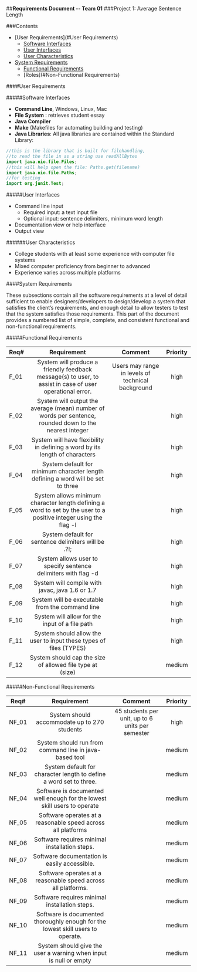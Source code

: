 ##**Requirements Document -- Team 01**
###Project 1: Average Sentence Length

###Contents

- [User Requirements](#User Requirements)
  - [Software Interfaces](#software-interfaces)
  - [User Interfaces](#user-interfaces)
  - [User Characteristics](#user-characteristics)
- [System Requirements](#system-requirements)
  - [Functional Requirements](#functional-requirements)
  - [Roles](#Non-Functional Requirements)

####User Requirements

#####Software Interfaces

- **Command Line**, Windows, Linux, Mac
- **File System** : retrieves student essay
- **Java Compiler**
- **Make** (Makefiles for automating building and testing)
- **Java Libraries**: All java libraries are contained within the Standard Library:
```java
//this is the library that is built for filehandling,
//to read the file in as a string use readAllBytes
import java.nio.file.Files; 
//this will help open the file: Paths.get(filename)
import java.nio.file.Paths;
//for testing
import org.junit.Test;
``` 
 
#####User Interfaces

- Command line input
	- Required input: a text input file
	- Optional input: sentence delimiters, minimum word length
- Documentation view or help interface
- Output view 

######User Characteristics

- College students with at least some experience with computer file systems
- Mixed computer proficiency from beginner to advanced
- Experience varies across multiple platforms

####System Requirements

These subsections contain all the software requirements at a level of detail sufficient to enable designers/developers to design/develop a system that satisfies the client’s requirements, and enough detail to allow testers to test that the system satisfies those requirements. This part of the document provides a numbered list of simple, complete, and consistent functional and non-functional requirements.
 
#####Functional Requirements

| Req#  				| Requirement		| Comment						| Priority |
| --------------------- |:---------------------:|:-----------------------------:|:-----:| 
| F_01 | System will produce a friendly feedback message(s) to user, to assist in case of user operational error. | Users may range in levels of technical background  | high
| F_02 | System will output the average (mean) number of words per sentence, rounded down to the nearest integer | | high
| F_03 | System will have flexibility in defining a word by its length of characters | | high
|F_04 | System default for minimum character length defining a word will be set to three |  | high
|F_05 | System allows minimum character length defining a word to set by the user to a positive integer using the flag -l |  | high
| F_06 | System default for sentence delimiters will be .?!; | | high
| F_07 | System allows user to specify sentence delimiters with flag -d | | high
| F_08 | System will compile with javac, java  1.6 or 1.7 | | high
| F_09 | System will be executable from the command line | | high
| F_10 | System will allow for the input of a file path || high 
| F_11 | System should allow the user to input these types of files (TYPES) | | high
| F_12 | System should cap the size of allowed file type at (size) | | medium


#####Non-Functional Requirements

| Req#  				| Requirement		| Comment						| Priority |
| --------------------- |:---------------------:|:-----------------------------:|:-----:| 
| NF_01 | System should accommodate up to 270 students  | 45 students per unit, up to 6 units per semester  | high		
| NF_02 | System should run from command line in java-based tool | | medium
| NF_03 | System default for character length to define a word set to three. || medium
| NF_04 | Software is documented well enough for the lowest skill users to operate || medium 
| NF_05 | Software operates at a reasonable speed across all platforms || medium
| NF_06 | Software requires minimal installation steps. || medium
| NF_07 | Software documentation is easily accessible. || medium
| NF_08 | Software operates at a reasonable speed across all platforms. || medium
| NF_09 | Software requires minimal installation steps. || medium
| NF_10 | Software is documented thoroughly enough for the lowest skill users to operate.  || medium
| NF_11 | System should give the user a warning when input is null or empty | | medium


